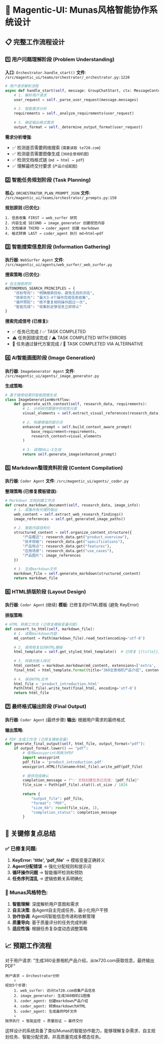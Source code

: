 # 🚀 Magentic-UI: Munas风格智能协作系统设计

## 📋 完整工作流程设计

### 1️⃣ **用户问题理解阶段 (Problem Understanding)**

**入口**: `Orchestrator.handle_start()` 
**文件**: `/src/magentic_ui/teams/orchestrator/_orchestrator.py:1220`

```python
# 用户请求解析流程
async def handle_start(self, message: GroupChatStart, ctx: MessageContext):
    # 1. 解析用户请求
    user_request = self._parse_user_request(message.messages)
    
    # 2. 智能需求分析
    requirements = self._analyze_requirements(user_request)
    
    # 3. 确定输出格式需求
    output_format = self._determine_output_format(user_request)
```

**需求分析增强**:
- ✅ 检测是否需要网络搜索 (`需要读取 te720.com`)
- ✅ 检测是否需要图像生成 (`360全景相机图`)
- ✅ 检测文档格式链 (`md → html → pdf`)
- ✅ 理解最终交付要求 (`产品介绍配图`)

### 2️⃣ **智能任务规划阶段 (Task Planning)**

**核心**: `ORCHESTRATOR_PLAN_PROMPT_JSON` 
**文件**: `/src/magentic_ui/teams/orchestrator/_prompts.py:150`

**规划原则 (已优化)**:
```
1. 信息收集 FIRST → web_surfer 研究
2. 内容生成 SECOND → image_generator 创建视觉内容
3. 文档编译 THIRD → coder_agent 创建 markdown
4. 格式转换 LAST → coder_agent 执行 md→html→pdf
```

### 3️⃣ **智能搜索信息阶段 (Information Gathering)**

**执行器**: `WebSurfer Agent`
**文件**: `/src/magentic_ui/agents/web_surfer/_web_surfer.py`

**搜索策略 (已优化)**:
```python
# 自主搜索原则
AUTONOMOUS_SEARCH_PRINCIPLES = {
    "目标导向": "明确搜索目标，避免无目的浏览",
    "效率优先": "最大3-4个操作完成信息收集", 
    "循环预防": "绝不重复相同操作超过一次",
    "智能完成": "收集到足够信息立即停止"
}
```

**搜索完成信号 (已修复)**:
- ✅ 任务已完成 / ✅ TASK COMPLETED
- ⚠️ 任务因错误完成 / ⚠️ TASK COMPLETED WITH ERRORS  
- 🔄 任务通过替代方案完成 / 🔄 TASK COMPLETED VIA ALTERNATIVE

### 4️⃣ **AI智能画图阶段 (Image Generation)**

**执行器**: `ImageGenerator Agent`
**文件**: `/src/magentic_ui/agents/_image_generator.py`

**生成策略**:
```python
# 基于搜索结果的智能图像生成
class ImageGenerationWorkflow:
    def generate_with_context(self, research_data, requirements):
        # 1. 分析研究数据中的视觉元素
        visual_elements = self.extract_visual_references(research_data)
        
        # 2. 构建增强的提示词
        enhanced_prompt = self.build_context_aware_prompt(
            base_requirement=requirements,
            research_context=visual_elements
        )
        
        # 3. 调用DALL-E生成
        return self.generate_image(enhanced_prompt)
```

### 5️⃣ **Markdown整理资料阶段 (Content Compilation)**

**执行器**: `Coder Agent`
**文件**: `/src/magentic_ui/agents/_coder.py`

**整理策略 (已修复模板错误)**:
```python
# Markdown 文档创建工作流
def create_markdown_document(self, research_data, image_info):
    # 1. 收集所有代理的输出
    web_content = self.extract_web_research_findings()
    image_references = self.get_generated_image_paths()
    
    # 2. 智能内容结构化
    structured_content = self.organize_content_structure({
        "产品概述": research_data.get("product_overview"),
        "技术规格": research_data.get("specifications"), 
        "产品特点": research_data.get("features"),
        "应用场景": research_data.get("use_cases"),
        "产品图片": image_references
    })
    
    # 3. 生成markdown文件
    markdown_file = self.generate_markdown(structured_content)
    return markdown_file
```

### 6️⃣ **HTML排版阶段 (Layout Design)**

**执行器**: `Coder Agent` (继续)
**模板**: 已修复的HTML模板 (避免 KeyError)

**排版策略**:
```python
# HTML 转换工作流 (已修复模板变量问题)
def convert_to_html(self, markdown_file):
    # 1. 读取markdown内容
    md_content = Path(markdown_file).read_text(encoding='utf-8')
    
    # 2. 使用修复后的HTML模板
    html_template = self.get_styled_html_template()  # 已修复 {{title}}, {{content}}
    
    # 3. 转换并嵌入样式
    html_content = markdown.markdown(md_content, extensions=['extra', 'codehilite'])
    final_html = html_template.format(title="360全景相机产品介绍", content=html_content)
    
    # 4. 保存HTML文件
    html_file = 'product_introduction.html'
    Path(html_file).write_text(final_html, encoding='utf-8')
    return html_file
```

### 7️⃣ **最终格式输出阶段 (Final Output)**

**执行器**: `Coder Agent` (最终步骤)
**输出**: 根据用户需求的最终格式

**输出策略**:
```python
# PDF 生成工作流 (已修复模板变量)
def generate_final_output(self, html_file, output_format="pdf"):
    if output_format.lower() == "pdf":
        # 使用weasyprint转换为PDF
        import weasyprint
        pdf_file = 'product_introduction.pdf'
        weasyprint.HTML(filename=html_file).write_pdf(pdf_file)
        
        # 提供完成确认
        completion_message = f"✅ 文档创建任务已完成: {pdf_file}"
        file_size = Path(pdf_file).stat().st_size / 1024
        
        return {
            "output_file": pdf_file,
            "format": "PDF",
            "size_kb": round(file_size, 1),
            "completion_status": completion_message
        }
```

## 🔧 **关键修复点总结**

### ✅ **已修复问题**:
1. **KeyError: 'title', 'pdf_file'** → 模板变量正确转义
2. **Agent分配错误** → 强化分配规则和提示词
3. **循环操作问题** → 智能循环检测和预防
4. **任务序列混乱** → 逻辑依赖关系明确化

### 🎯 **Munas风格特色**:
1. **智能理解**: 深度解析用户意图和需求
2. **自主决策**: 各Agent自主完成任务，最小化用户干预
3. **协作协调**: Agent间智能信息传递和依赖管理
4. **质量导向**: 基于质量评分的任务完成判断
5. **适应性强**: 根据任务复杂度动态调整策略

## 📈 **预期工作流程**

对于用户请求: "生成360全景相机产品介绍，从te720.com获取信息，最终输出PDF"

```
用户请求 → Orchestrator分析
    ↓
规划5个步骤:
    1. web_surfer: 访问te720.com收集产品信息
    2. image_generator: 生成360相机CG图像  
    3. coder_agent: 创建markdown产品介绍
    4. coder_agent: 转换markdown为HTML
    5. coder_agent: 生成最终PDF文件
    ↓
按序执行 → 智能监控 → 质量验证 → 最终交付
```

这样设计的系统具备了类似Munas的智能协作能力，能够理解复杂需求、自主规划任务、智能分配资源，并高质量完成多模态任务。